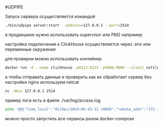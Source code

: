 #UDPIPE

Запуск сервера осуществляется командой
```bash
./bin/udpipe server:start --address=127.0.0.1 --port=2514
```

в продакшене нужно использовать supervisor или PM2 например

настройка подключения к ClickHouse осуществляется через .env или переменные окружения

для проверки можно использовать контейнер

```bash
docker run -d --name clickhouse -p8123:8123 -p9000:9000 --ulimit nofile=262144:262144 yandex/clickhouse-server
```

а чтобы отправить данные и проверить как их обработает сервер без настройки nginx используем netcat

```bash
nc -4Auv 127.0.0.1 2514
```

пример лога есть в файле ./var/log/access.log

```bash
echo '@@{"time_local":"01/Dec/2019:06:43:11 +0000","remote_addr":"172.17.0.1","remote_user":"","request_uri": "/","status": "200","body_bytes_sent":"18","request_time":"0.000","http_referrer":"","upstream_addr":"","upstream_bytes_received":"","upstream_cache_status":"","upstream_connect_time":"","upstream_header_time":"","upstream_response_length":"","upstream_response_time":""}' | nc -4uv 127.0.0.1 2514
```

можно просто запустить все сервисы разом docker-compose
